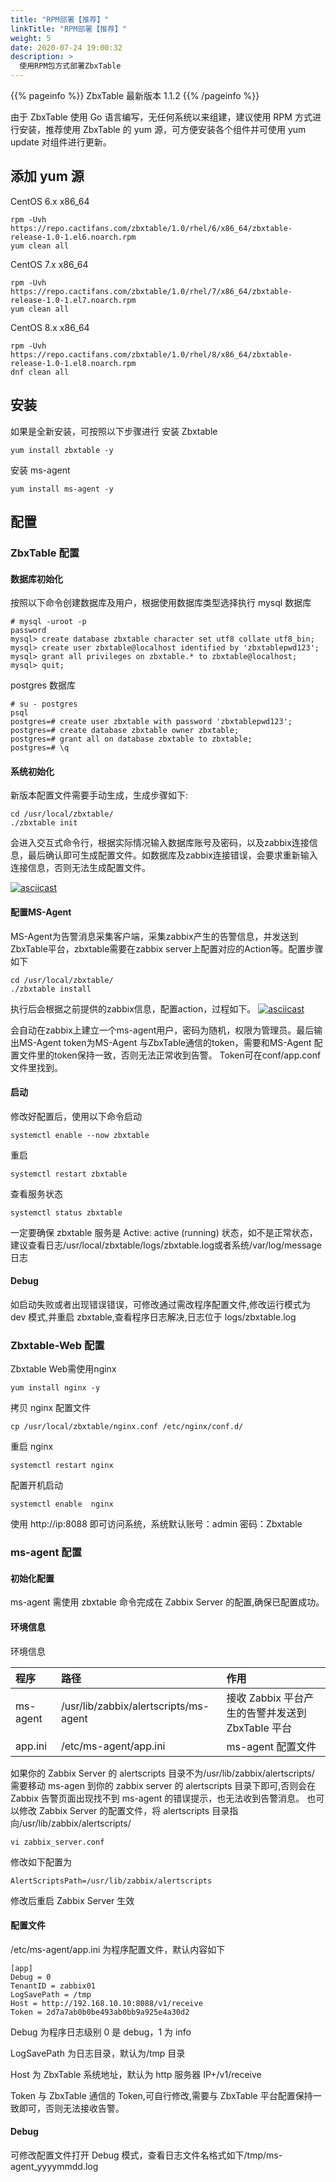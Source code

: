 ```yaml
---
title: "RPM部署【推荐】"
linkTitle: "RPM部署【推荐】"
weight: 5
date: 2020-07-24 19:00:32
description: >
  使用RPM包方式部署ZbxTable
---
```


{{% pageinfo %}}
ZbxTable 最新版本 1.1.2
{{% /pageinfo %}}

由于 ZbxTable 使用 Go 语言编写，无任何系统以来组建，建议使用 RPM 方式进行安装，推荐使用 ZbxTable 的 yum 源，可方便安装各个组件并可使用 yum update 对组件进行更新。

## 添加 yum 源

CentOS 6.x x86_64

```
rpm -Uvh https://repo.cactifans.com/zbxtable/1.0/rhel/6/x86_64/zbxtable-release-1.0-1.el6.noarch.rpm
yum clean all
```

CentOS 7.x x86_64

```
rpm -Uvh https://repo.cactifans.com/zbxtable/1.0/rhel/7/x86_64/zbxtable-release-1.0-1.el7.noarch.rpm
yum clean all
```

CentOS 8.x x86_64

```
rpm -Uvh https://repo.cactifans.com/zbxtable/1.0/rhel/8/x86_64/zbxtable-release-1.0-1.el8.noarch.rpm
dnf clean all
```
## 安装
如果是全新安装，可按照以下步骤进行
安装 Zbxtable

```
yum install zbxtable -y
```

安装 ms-agent

```
yum install ms-agent -y
```

## 配置

### ZbxTable 配置

#### 数据库初始化

按照以下命令创建数据库及用户，根据使用数据库类型选择执行
mysql 数据库

```
# mysql -uroot -p
password
mysql> create database zbxtable character set utf8 collate utf8_bin;
mysql> create user zbxtable@localhost identified by 'zbxtablepwd123';
mysql> grant all privileges on zbxtable.* to zbxtable@localhost;
mysql> quit;
```

postgres 数据库

```
# su - postgres
psql
postgres=# create user zbxtable with password 'zbxtablepwd123';
postgres=# create database zbxtable owner zbxtable;
postgres=# grant all on database zbxtable to zbxtable;
postgres=# \q
```

#### 系统初始化

新版本配置文件需要手动生成，生成步骤如下:
```
cd /usr/local/zbxtable/
./zbxtable init
```
会进入交互式命令行，根据实际情况输入数据库账号及密码，以及zabbix连接信息，最后确认即可生成配置文件。如数据库及zabbix连接错误，会要求重新输入连接信息，否则无法生成配置文件。

[![asciicast](https://asciinema.org/a/8a8ejNzObhUZujYJ1CaZ0yRR7.svg)](https://asciinema.org/a/8a8ejNzObhUZujYJ1CaZ0yRR7)
#### 配置MS-Agent
MS-Agent为告警消息采集客户端，采集zabbix产生的告警信息，并发送到ZbxTable平台，zbxtable需要在zabbix server上配置对应的Action等。配置步骤如下
```
cd /usr/local/zbxtable/
./zbxtable install
```
执行后会根据之前提供的zabbix信息，配置action，过程如下。
[![asciicast](https://asciinema.org/a/jz68MHVjyV0AfyAY6bKtycfSW.svg)](https://asciinema.org/a/jz68MHVjyV0AfyAY6bKtycfSW)

会自动在zabbix上建立一个ms-agent用户，密码为随机，权限为管理员。最后输出MS-Agent token为MS-Agent 与ZbxTable通信的token，需要和MS-Agent 配置文件里的token保持一致，否则无法正常收到告警。 
Token可在conf/app.conf文件里找到。   
#### 启动

修改好配置后，使用以下命令启动

```
systemctl enable --now zbxtable
```

重启

```
systemctl restart zbxtable
```

查看服务状态

```
systemctl status zbxtable
```

一定要确保 zbxtable 服务是 Active: active (running) 状态，如不是正常状态，建议查看日志/usr/local/zbxtable/logs/zbxtable.log或者系统/var/log/message日志

#### Debug

如启动失败或者出现错误错误，可修改通过需改程序配置文件,修改运行模式为 dev 模式,并重启 zbxtable,查看程序日志解决,日志位于 logs/zbxtable.log

### Zbxtable-Web 配置
Zbxtable Web需使用nginx
```
yum install nginx -y
```

拷贝 nginx 配置文件

```
cp /usr/local/zbxtable/nginx.conf /etc/nginx/conf.d/
```

重启 nginx

```
systemctl restart nginx
```

配置开机启动

```
systemctl enable  nginx
```

使用 http://ip:8088 即可访问系统，系统默认账号：admin 密码：Zbxtable

### ms-agent 配置

#### 初始化配置

ms-agent 需使用 zbxtable 命令完成在 Zabbix Server 的配置,确保已配置成功。

#### 环境信息

环境信息

| 程序     | 路径                                  | 作用                                             |
| :------- | :------------------------------------ | :----------------------------------------------- |
| ms-agent | /usr/lib/zabbix/alertscripts/ms-agent | 接收 Zabbix 平台产生的告警并发送到 ZbxTable 平台 |
| app.ini  | /etc/ms-agent/app.ini                 | ms-agent 配置文件                                |

如果你的 Zabbix Server 的 alertscripts 目录不为/usr/lib/zabbix/alertscripts/ 需要移动 ms-agen 到你的 zabbix server 的 alertscripts 目录下即可,否则会在 Zabbix 告警页面出现找不到 ms-agent 的错误提示，也无法收到告警消息。
也可以修改 Zabbix Server 的配置文件，将 alertscripts 目录指向/usr/lib/zabbix/alertscripts/
```
vi zabbix_server.conf
```
修改如下配置为
```
AlertScriptsPath=/usr/lib/zabbix/alertscripts
```

修改后重启 Zabbix Server 生效

#### 配置文件

/etc/ms-agent/app.ini 为程序配置文件，默认内容如下

```
[app]
Debug = 0
TenantID = zabbix01
LogSavePath = /tmp
Host = http://192.168.10.10:8088/v1/receive
Token = 2d7a7ab0b0be493ab0bb9a925e4a30d2
```

Debug 为程序日志级别 0 是 debug，1 为 info

LogSavePath 为日志目录，默认为/tmp 目录

Host 为 ZbxTable 系统地址，默认为 http 服务器 IP+/v1/receive

Token 与 ZbxTable 通信的 Token,可自行修改,需要与 ZbxTable 平台配置保持一致即可，否则无法接收告警。

#### Debug

可修改配置文件打开 Debug 模式，查看日志文件名格式如下/tmp/ms-agent_yyyymmdd.log
